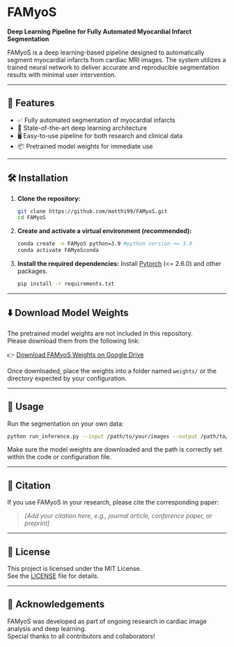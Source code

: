 # FAMyoS
**Deep Learning Pipeline for Fully Automated Myocardial Infarct Segmentation**

FAMyoS is a deep learning-based pipeline designed to automatically segment myocardial infarcts from cardiac MRI images. The system utilizes a trained neural network to deliver accurate and reproducible segmentation results with minimal user intervention.

---

## 🚀 Features

- ✅ Fully automated segmentation of myocardial infarcts  
- 🧠 State-of-the-art deep learning architecture  
- 🖥️ Easy-to-use pipeline for both research and clinical data  
- 📦 Pretrained model weights for immediate use

---

## 🛠 Installation

1. **Clone the repository:**

   ```bash
   git clone https://github.com/matthi99/FAMyoS.git
   cd FAMyoS
   ```

2. **Create and activate a virtual environment (recommended):**

   ```bash
   conda create -n FAMyoS python=3.9 #python version <= 3.9
   conda activate FAMyoSconda  
   ```

3. **Install the required dependencies:**
   Install [Pytorch](https://pytorch.org/get-started/locally/) (<= 2.6.0) and other packages. 

   ```bash
   pip install -r requirements.txt
   ```

---

## ⬇️ Download Model Weights

The pretrained model weights are not included in this repository.  
Please download them from the following link:

👉 [Download FAMyoS Weights on Google Drive](https://drive.google.com/drive/folders/1_UiK4XLT5Kt7HkpfQOkafls_eshtad-d?usp=sharing)

Once downloaded, place the weights into a folder named `weights/` or the directory expected by your configuration.

---

## 🧪 Usage

Run the segmentation on your own data:

```bash
python run_inference.py --input /path/to/your/images --output /path/to/save/results
```

Make sure the model weights are downloaded and the path is correctly set within the code or configuration file.

---

## 📖 Citation

If you use FAMyoS in your research, please cite the corresponding paper:

> _[Add your citation here, e.g., journal article, conference paper, or preprint]_

---

## 📄 License

This project is licensed under the MIT License.  
See the [LICENSE](LICENSE) file for details.

---

## 🙌 Acknowledgements

FAMyoS was developed as part of ongoing research in cardiac image analysis and deep learning.  
Special thanks to all contributors and collaborators!

